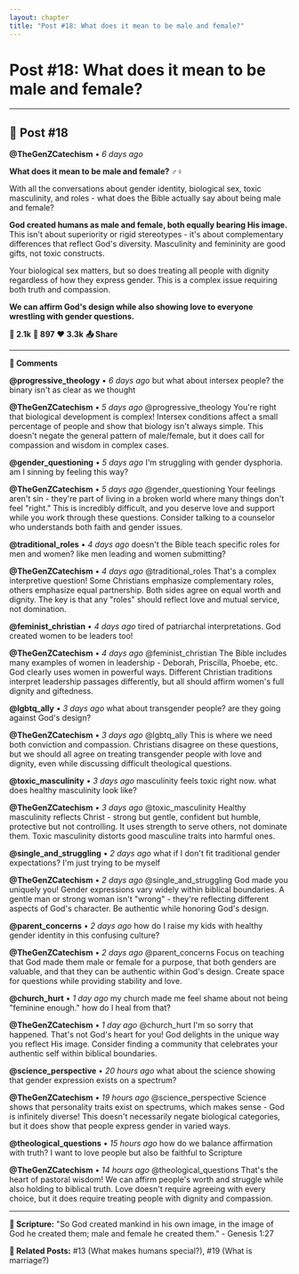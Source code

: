 ```yaml
---
layout: chapter
title: "Post #18: What does it mean to be male and female?"
---
```

# Post #18: What does it mean to be male and female?

---

## 📱 Post #18

**@TheGenZCatechism** • *6 days ago*

**What does it mean to be male and female? ♂️♀️**

With all the conversations about gender identity, biological sex, toxic masculinity, and roles - what does the Bible actually say about being male and female?

**God created humans as male and female, both equally bearing His image.** This isn't about superiority or rigid stereotypes - it's about complementary differences that reflect God's diversity. Masculinity and femininity are good gifts, not toxic constructs.

Your biological sex matters, but so does treating all people with dignity regardless of how they express gender. This is a complex issue requiring both truth and compassion.

**We can affirm God's design while also showing love to everyone wrestling with gender questions.**

**💭 2.1k** **🔄 897** **❤️ 3.3k** **📤 Share**

---

**💬 Comments**

**@progressive_theology** • *6 days ago*
but what about intersex people? the binary isn't as clear as we thought

**@TheGenZCatechism** • *5 days ago*
@progressive_theology You're right that biological development is complex! Intersex conditions affect a small percentage of people and show that biology isn't always simple. This doesn't negate the general pattern of male/female, but it does call for compassion and wisdom in complex cases.

**@gender_questioning** • *5 days ago*
I'm struggling with gender dysphoria. am I sinning by feeling this way?

**@TheGenZCatechism** • *5 days ago*
@gender_questioning Your feelings aren't sin - they're part of living in a broken world where many things don't feel "right." This is incredibly difficult, and you deserve love and support while you work through these questions. Consider talking to a counselor who understands both faith and gender issues.

**@traditional_roles** • *4 days ago*
doesn't the Bible teach specific roles for men and women? like men leading and women submitting?

**@TheGenZCatechism** • *4 days ago*
@traditional_roles That's a complex interpretive question! Some Christians emphasize complementary roles, others emphasize equal partnership. Both sides agree on equal worth and dignity. The key is that any "roles" should reflect love and mutual service, not domination.

**@feminist_christian** • *4 days ago*
tired of patriarchal interpretations. God created women to be leaders too!

**@TheGenZCatechism** • *4 days ago*
@feminist_christian The Bible includes many examples of women in leadership - Deborah, Priscilla, Phoebe, etc. God clearly uses women in powerful ways. Different Christian traditions interpret leadership passages differently, but all should affirm women's full dignity and giftedness.

**@lgbtq_ally** • *3 days ago*
what about transgender people? are they going against God's design?

**@TheGenZCatechism** • *3 days ago*
@lgbtq_ally This is where we need both conviction and compassion. Christians disagree on these questions, but we should all agree on treating transgender people with love and dignity, even while discussing difficult theological questions.

**@toxic_masculinity** • *3 days ago*
masculinity feels toxic right now. what does healthy masculinity look like?

**@TheGenZCatechism** • *3 days ago*
@toxic_masculinity Healthy masculinity reflects Christ - strong but gentle, confident but humble, protective but not controlling. It uses strength to serve others, not dominate them. Toxic masculinity distorts good masculine traits into harmful ones.

**@single_and_struggling** • *2 days ago*
what if I don't fit traditional gender expectations? I'm just trying to be myself

**@TheGenZCatechism** • *2 days ago*
@single_and_struggling God made you uniquely you! Gender expressions vary widely within biblical boundaries. A gentle man or strong woman isn't "wrong" - they're reflecting different aspects of God's character. Be authentic while honoring God's design.

**@parent_concerns** • *2 days ago*
how do I raise my kids with healthy gender identity in this confusing culture?

**@TheGenZCatechism** • *2 days ago*
@parent_concerns Focus on teaching that God made them male or female for a purpose, that both genders are valuable, and that they can be authentic within God's design. Create space for questions while providing stability and love.

**@church_hurt** • *1 day ago*
my church made me feel shame about not being "feminine enough." how do I heal from that?

**@TheGenZCatechism** • *1 day ago*
@church_hurt I'm so sorry that happened. That's not God's heart for you! God delights in the unique way you reflect His image. Consider finding a community that celebrates your authentic self within biblical boundaries.

**@science_perspective** • *20 hours ago*
what about the science showing that gender expression exists on a spectrum?

**@TheGenZCatechism** • *19 hours ago*
@science_perspective Science shows that personality traits exist on spectrums, which makes sense - God is infinitely diverse! This doesn't necessarily negate biological categories, but it does show that people express gender in varied ways.

**@theological_questions** • *15 hours ago*
how do we balance affirmation with truth? I want to love people but also be faithful to Scripture

**@TheGenZCatechism** • *14 hours ago*
@theological_questions That's the heart of pastoral wisdom! We can affirm people's worth and struggle while also holding to biblical truth. Love doesn't require agreeing with every choice, but it does require treating people with dignity and compassion.

---

**📖 Scripture:** "So God created mankind in his own image, in the image of God he created them; male and female he created them." - Genesis 1:27

**🔗 Related Posts:** #13 (What makes humans special?), #19 (What is marriage?) 
